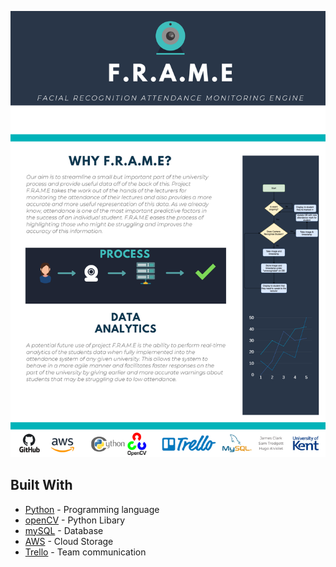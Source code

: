 ![F.R.A.M.E Overview](https://github.com/eyespied/F.R.A.M.E/blob/master/design/Images/download.png)

## Built With

* [Python](https://www.python.org/) - Programming language
* [openCV](https://opencv.org/) - Python Libary
* [mySQL](https://www.mysql.com/) - Database
* [AWS](https://aws.amazon.com/) - Cloud Storage
* [Trello](http://trello.com/) - Team communication

